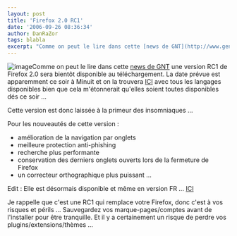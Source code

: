 ```yaml
---
layout: post
title: 'Firefox 2.0 RC1'
date: '2006-09-26 08:36:34'
author: DanRaZor
tags: blabla
excerpt: "Comme on peut le lire dans cette [news de GNT](http://www.generation-nt.com/actualites/19070/firefox-2-release-candidate-1-telecharger-mozilla) une version RC1 de Firefox 2.0 sera bientôt disponible au téléchargement.     \nLa date prévue est apparemment ce soir à Minuit et on la trouvera [ICI](http://www.mozilla.org/projects/bonecho/all-rc.html)       …"
---
```


![image]({http://www.generation-nt.com/images/biblio/art_optimisation-windows-xp/000000008218.jpg})Comme on peut le lire dans cette [news de GNT](http://www.generation-nt.com/actualites/19070/firefox-2-release-candidate-1-telecharger-mozilla) une version RC1 de Firefox 2.0 sera bientôt disponible au téléchargement.
La date prévue est apparemment ce soir à Minuit et on la trouvera [ICI](http://www.mozilla.org/projects/bonecho/all-rc.html)   avec tous les langages disponibles bien que cela m'étonnerait qu'elles soient toutes disponibles dés ce soir ...

Cette version est donc laissée à la primeur des insomniaques ...

Pour les nouveautés de cette version :

* amélioration de la navigation par onglets
* meilleure protection anti-phishing
* recherche plus performante
* conservation des derniers onglets ouverts lors de la fermeture de Firefox
* un correcteur orthographique plus puissant   ...

Edit : Elle est désormais disponible et même en version FR ... [ICI](http://www.mozilla.org/projects/bonecho/all-rc.html)

Je rappelle que c'est une RC1 qui remplace votre Firefox, donc c'est à vos risques et périls ...   Sauvegardez vos marque-pages/comptes avant de l'installer pour être tranquille.   Et il y a certainement un risque de perdre vos plugins/extensions/thèmes ...
